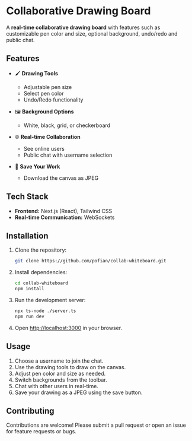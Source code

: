 # Collaborative Drawing Board

A **real-time collaborative drawing board** with features such as customizable pen color and size, optional background, undo/redo and public chat.

## Features

* 🖌 **Drawing Tools**

  * Adjustable pen size
  * Select pen color
  * Undo/Redo functionality
* 🖼 **Background Options**

  * White, black, grid, or checkerboard
* 🌐 **Real-time Collaboration**

  * See online users
  * Public chat with username selection
* 💾 **Save Your Work**

  * Download the canvas as JPEG

## Tech Stack

* **Frontend:** Next.js (React), Tailwind CSS
* **Real-time Communication:** WebSockets

## Installation

1. Clone the repository:

   ```bash
   git clone https://github.com/pofian/collab-whiteboard.git
   ```
2. Install dependencies:

   ```bash
   cd collab-whiteboard
   npm install
   ```
3. Run the development server:

   ```bash
   npx ts-node ./server.ts
   npm run dev
   ```
4. Open [http://localhost:3000](http://localhost:3000) in your browser.

## Usage

1. Choose a username to join the chat.
2. Use the drawing tools to draw on the canvas.
3. Adjust pen color and size as needed.
4. Switch backgrounds from the toolbar.
5. Chat with other users in real-time.
6. Save your drawing as a JPEG using the save button.

## Contributing

Contributions are welcome! Please submit a pull request or open an issue for feature requests or bugs.
